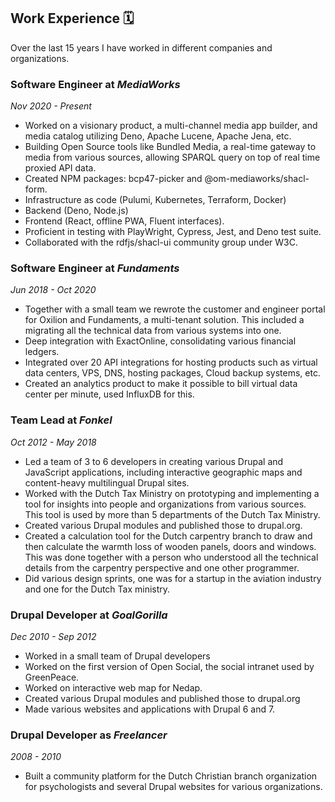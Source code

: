 Work Experience 🗓️
---------------

Over the last 15 years I have worked in different companies and organizations.

<div class="timeline">

### Software Engineer at _MediaWorks_

*Nov 2020 - Present*

-   Worked on a visionary product, a multi-channel media app builder, and media catalog utilizing Deno, Apache Lucene, Apache Jena, etc.
-   Building Open Source tools like Bundled Media, a real-time gateway to media from various sources, allowing SPARQL query on top of real time proxied API data.
-   Created NPM packages: bcp47-picker and @om-mediaworks/shacl-form.
-   Infrastructure as code (Pulumi, Kubernetes, Terraform, Docker)
-   Backend (Deno, Node.js)
-   Frontend (React, offline PWA, Fluent interfaces).
-   Proficient in testing with PlayWright, Cypress, Jest, and Deno test suite.
-   Collaborated with the rdfjs/shacl-ui community group under W3C.

### Software Engineer at _Fundaments_

*Jun 2018 - Oct 2020*

-   Together with a small team we rewrote the customer and engineer portal for Oxilion and Fundaments, a multi-tenant solution. This included a migrating all the technical data from various systems into one. 
-   Deep integration with ExactOnline, consolidating various financial ledgers.
-   Integrated over 20 API integrations for hosting products such as virtual data centers, VPS, DNS, hosting packages, Cloud backup systems, etc.
-   Created an analytics product to make it possible to bill virtual data center per minute, used InfluxDB for this.

### Team Lead at _Fonkel_

*Oct 2012 - May 2018*

-   Led a team of 3 to 6 developers in creating various Drupal and JavaScript applications, including interactive geographic maps and content-heavy multilingual Drupal sites.
-   Worked with the Dutch Tax Ministry on prototyping and implementing a tool for insights into people and organizations from various sources. This tool is used by more than 5 departments of the Dutch Tax Ministry.
- Created various Drupal modules and published those to drupal.org.
- Created a calculation tool for the Dutch carpentry branch to draw and then calculate the warmth loss of wooden panels, doors and windows. This was done together with a person who understood all the technical details from the carpentry perspective and one other programmer.
- Did various design sprints, one was for a startup in the aviation industry and one for the Dutch Tax ministry.

### Drupal Developer at _GoalGorilla_

*Dec 2010 - Sep 2012*

- Worked in a small team of Drupal developers
- Worked on the first version of Open Social, the social intranet used by GreenPeace.
- Worked on interactive web map for Nedap.
- Created various Drupal modules and published those to drupal.org
- Made various websites and applications with Drupal 6 and 7.

### Drupal Developer as _Freelancer_

*2008 - 2010*

-   Built a community platform for the Dutch Christian branch organization for psychologists and several Drupal websites for various organizations.

</div>